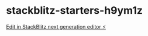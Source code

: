 # stackblitz-starters-h9ym1z

[Edit in StackBlitz next generation editor ⚡️](https://stackblitz.com/~/github.com/rahayu1991/stackblitz-starters-h9ym1z)